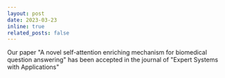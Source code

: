 ```yaml
---
layout: post
date: 2023-03-23
inline: true
related_posts: false
---
```


Our paper "A novel self-attention enriching mechanism for biomedical question answering" has been accepted in the journal of "Expert Systems with Applications"
